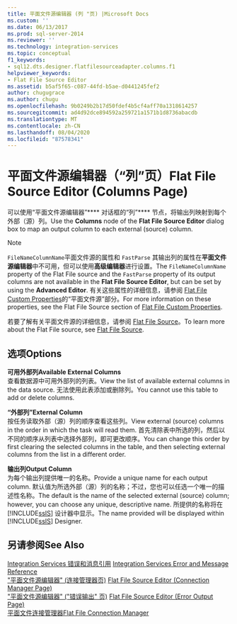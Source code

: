 ```yaml
---
title: 平面文件源编辑器 (列 "页) |Microsoft Docs
ms.custom: ''
ms.date: 06/13/2017
ms.prod: sql-server-2014
ms.reviewer: ''
ms.technology: integration-services
ms.topic: conceptual
f1_keywords:
- sql12.dts.designer.flatfilesourceadapter.columns.f1
helpviewer_keywords:
- Flat File Source Editor
ms.assetid: b5af5f65-c087-44fd-b5ae-d0441245fef2
author: chugugrace
ms.author: chugu
ms.openlocfilehash: 9b0249b2b17d50fdef4b5cf4aff70a1318614257
ms.sourcegitcommit: ad4d92dce894592a259721a1571b1d8736abacdb
ms.translationtype: MT
ms.contentlocale: zh-CN
ms.lasthandoff: 08/04/2020
ms.locfileid: "87578341"
---
```

# <a name="flat-file-source-editor-columns-page"></a><span data-ttu-id="d5dc0-102">平面文件源编辑器（“列”页）</span><span class="sxs-lookup"><span data-stu-id="d5dc0-102">Flat File Source Editor (Columns Page)</span></span>
  <span data-ttu-id="d5dc0-103">可以使用“平面文件源编辑器”\*\*\*\* 对话框的“列”\*\*\*\* 节点，将输出列映射到每个外部（源）列。</span><span class="sxs-lookup"><span data-stu-id="d5dc0-103">Use the **Columns** node of the **Flat File Source Editor** dialog box to map an output column to each external (source) column.</span></span>  
  
> [!NOTE]  
>  <span data-ttu-id="d5dc0-104">`FileNameColumnName`平面文件源的属性和 `FastParse` 其输出列的属性在**平面文件源编辑器**中不可用，但可以使用**高级编辑器**进行设置。</span><span class="sxs-lookup"><span data-stu-id="d5dc0-104">The `FileNameColumnName` property of the Flat File source and the `FastParse` property of its output columns are not available in the **Flat File Source Editor**, but can be set by using the **Advanced Editor**.</span></span> <span data-ttu-id="d5dc0-105">有关这些属性的详细信息，请参阅 [Flat File Custom Properties](data-flow/flat-file-custom-properties.md)的“平面文件源”部分。</span><span class="sxs-lookup"><span data-stu-id="d5dc0-105">For more information on these properties, see the Flat File Source section of [Flat File Custom Properties](data-flow/flat-file-custom-properties.md).</span></span>  
  
 <span data-ttu-id="d5dc0-106">若要了解有关平面文件源的详细信息，请参阅 [Flat File Source](data-flow/flat-file-source.md)。</span><span class="sxs-lookup"><span data-stu-id="d5dc0-106">To learn more about the Flat File source, see [Flat File Source](data-flow/flat-file-source.md).</span></span>  
  
## <a name="options"></a><span data-ttu-id="d5dc0-107">选项</span><span class="sxs-lookup"><span data-stu-id="d5dc0-107">Options</span></span>  
 <span data-ttu-id="d5dc0-108">**可用外部列**</span><span class="sxs-lookup"><span data-stu-id="d5dc0-108">**Available External Columns**</span></span>  
 <span data-ttu-id="d5dc0-109">查看数据源中可用外部列的列表。</span><span class="sxs-lookup"><span data-stu-id="d5dc0-109">View the list of available external columns in the data source.</span></span> <span data-ttu-id="d5dc0-110">无法使用此表添加或删除列。</span><span class="sxs-lookup"><span data-stu-id="d5dc0-110">You cannot use this table to add or delete columns.</span></span>  
  
 <span data-ttu-id="d5dc0-111">**“外部列”**</span><span class="sxs-lookup"><span data-stu-id="d5dc0-111">**External Column**</span></span>  
 <span data-ttu-id="d5dc0-112">按任务读取外部（源）列的顺序查看这些列。</span><span class="sxs-lookup"><span data-stu-id="d5dc0-112">View external (source) columns in the order in which the task will read them.</span></span> <span data-ttu-id="d5dc0-113">首先清除表中所选的列，然后以不同的顺序从列表中选择外部列，即可更改顺序。</span><span class="sxs-lookup"><span data-stu-id="d5dc0-113">You can change this order by first clearing the selected columns in the table, and then selecting external columns from the list in a different order.</span></span>  
  
 <span data-ttu-id="d5dc0-114">**输出列**</span><span class="sxs-lookup"><span data-stu-id="d5dc0-114">**Output Column**</span></span>  
 <span data-ttu-id="d5dc0-115">为每个输出列提供唯一的名称。</span><span class="sxs-lookup"><span data-stu-id="d5dc0-115">Provide a unique name for each output column.</span></span> <span data-ttu-id="d5dc0-116">默认值为所选外部（源）列的名称；不过，您也可以任选一个唯一的描述性名称。</span><span class="sxs-lookup"><span data-stu-id="d5dc0-116">The default is the name of the selected external (source) column; however, you can choose any unique, descriptive name.</span></span> <span data-ttu-id="d5dc0-117">所提供的名称将在 [!INCLUDE[ssIS](../includes/ssis-md.md)] 设计器中显示。</span><span class="sxs-lookup"><span data-stu-id="d5dc0-117">The name provided will be displayed within [!INCLUDE[ssIS](../includes/ssis-md.md)] Designer.</span></span>  
  
## <a name="see-also"></a><span data-ttu-id="d5dc0-118">另请参阅</span><span class="sxs-lookup"><span data-stu-id="d5dc0-118">See Also</span></span>  
 <span data-ttu-id="d5dc0-119">[Integration Services 错误和消息引用](../../2014/integration-services/integration-services-error-and-message-reference.md) </span><span class="sxs-lookup"><span data-stu-id="d5dc0-119">[Integration Services Error and Message Reference](../../2014/integration-services/integration-services-error-and-message-reference.md) </span></span>  
 <span data-ttu-id="d5dc0-120">["平面文件源编辑器" &#40;连接管理器页&#41;](../../2014/integration-services/flat-file-source-editor-connection-manager-page.md) </span><span class="sxs-lookup"><span data-stu-id="d5dc0-120">[Flat File Source Editor &#40;Connection Manager Page&#41;](../../2014/integration-services/flat-file-source-editor-connection-manager-page.md) </span></span>  
 <span data-ttu-id="d5dc0-121">["平面文件源编辑器" &#40;"错误输出" 页&#41;](../../2014/integration-services/flat-file-source-editor-error-output-page.md) </span><span class="sxs-lookup"><span data-stu-id="d5dc0-121">[Flat File Source Editor &#40;Error Output Page&#41;](../../2014/integration-services/flat-file-source-editor-error-output-page.md) </span></span>  
 [<span data-ttu-id="d5dc0-122">平面文件连接管理器</span><span class="sxs-lookup"><span data-stu-id="d5dc0-122">Flat File Connection Manager</span></span>](connection-manager/file-connection-manager.md)  
  
  
